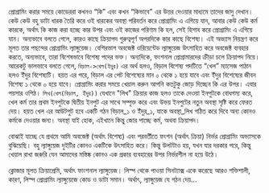 প্রোগ্রামিং করার সময়ে কোডেররা কখনও “কি” এবং কখন “কিভাবে” এর উত্তর দেওয়ার মাধ্যমে তাদের জাদু দেখান। কেউ কেউ বহু ডাটা ধারক তৈরি করে ওই ধারকের অবস্থা পরিবর্তন করে প্রোগ্রামিং এ এগিয়ে যান, আবার কেউ কেউ কর্ম কারকে, অর্থাৎ কি কাজ করা হচ্ছে কার উপর এবং ওই কাজের পরিণাম কি হল, সেই হিশাব করে প্রোগ্রামিং এ এগিয়ে যান। অন্যভাবে বলতে গেলে, কারও কাছে ক্রিয়াপদ গুরুত্বপূর্ণ অপরদিকে কার কাছে বিশেষ্য। এই অভ্যাস নিয়ন্ত্রণ করে মূলত তার পছন্দের প্রোগ্রামিং ল্যাঙ্গুয়েজ। বেশিরভাগ অবজেক্ট ওরিয়েন্টেড ল্যাঙ্গুয়েজ উৎসাহিত করে অবজেক্ট ব্যবহার করতে, অন্যভাবে, তারা বিশেষভাবে বিশেষ্য পদের ভক্ত। অন্যদিকে, ফংশনাল প্রোগ্রামারদের ক্রীড়া চলে ক্রিয়াপদ নিয়ে। আরেকটু ভালভাবে বলতে গেলে, `বিড়াল->খেল(ইদুর)` এর অর্থ হলও, বিড়াল বিশেষ্য পদটিতে “খেল” ম্যাসেজ পাঠান হলও ইঁদুর বিশেষ্যটি। হয়ত এর পরে, বিড়াল এর পেট বিশেষ্যের মান ০ থেকে ১ হয়ে যাবে এবং ইঁদুর বিশেষ্যের জীবন বিশেষ্য ১ থেকে ০ হয়ে যাবে। প্রোগ্রামিং করার সময়ে খেয়াল করুন আপনি কতটুকু জোড় দিচ্ছেন কি এর উপর। এবার পয়সার ওপিঠ। `লিখ(খেল(বিড়াল, ইঁদুর))` যেখানে "লিখ" ক্রিয়ার কাজ হলও তাকে দেওয়া ইনপুটকে বোধগম্য করে, খেল কর্ম তার প্রথম ইনপুটকে দ্বিতীয় ইনপুট এর সাথে সম্পৃক্ত করে এবং উভয় ইনপুটের নতুন অবস্থা সৃষ্টি করে ফেরত দেয়। হয়ত খেল এর আউটপুট হবে একটি গঠন বিড়াল_১ ও ইঁদুর_১, যাকে অবস্থা_লিখ গঠিত করে দিবে অন্য কোনও কর্মকে দেওয়ার জন্য। অবস্থা যাই হোক, এইখানে কিন্তু জোর পাচ্ছে কর্ম, অথবা ক্রিয়াপদ।

বোঝাই যাচ্ছে যে প্রথমে আমি অবজেক্ট (অর্থাৎ বিশেষ্য) এবং পরবর্তীতে ফংশন (অর্থাৎ ক্রিয়া) নির্ভর প্রোগ্রামিং অভ্যাসকে বুঝিয়েছি। বহু ল্যাঙ্গুয়েজ দুইটির কোনও একটিকে উৎসাহিত করে। কিন্তু উলটটাও হয়, যখন যার দরকার পরে, কিন্তু খেয়াল রাখা জরুরি যেন আমাদের মস্তিষ্ক কোনও এক প্রকার ব্যবহারের উপর নির্ভরশীল না হয়ে উঠে।

ক্লোজার মূলত ক্রিয়াপ্রেমি, অর্থাৎ ফাংশনাল ল্যাঙ্গুয়েজ। লিস্প থেকে পাওয়া সিনট্যাক্স একে করেছে আরও শক্তিশালী, কারণ, লিস্প প্রোগ্রামিং ল্যাঙ্গুয়েজে কোড ও ডাটা সমান। অর্থাৎ, ল্যাঙ্গুয়েজ যে গঠন দেয়...
